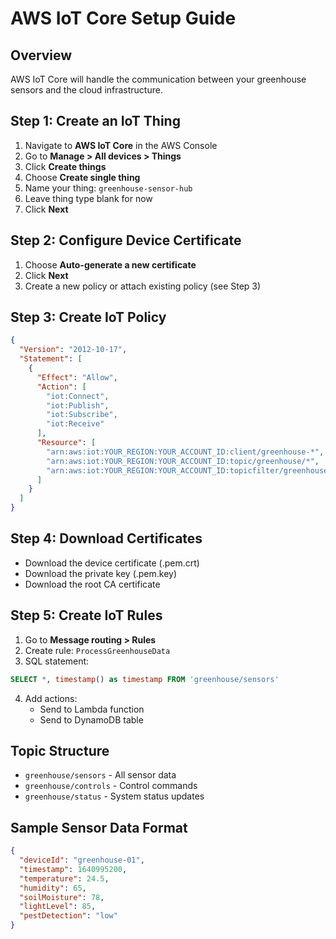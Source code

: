 
# AWS IoT Core Setup Guide

## Overview
AWS IoT Core will handle the communication between your greenhouse sensors and the cloud infrastructure.

## Step 1: Create an IoT Thing
1. Navigate to **AWS IoT Core** in the AWS Console
2. Go to **Manage > All devices > Things**
3. Click **Create things**
4. Choose **Create single thing**
5. Name your thing: `greenhouse-sensor-hub`
6. Leave thing type blank for now
7. Click **Next**

## Step 2: Configure Device Certificate
1. Choose **Auto-generate a new certificate**
2. Click **Next**
3. Create a new policy or attach existing policy (see Step 3)

## Step 3: Create IoT Policy
```json
{
  "Version": "2012-10-17",
  "Statement": [
    {
      "Effect": "Allow",
      "Action": [
        "iot:Connect",
        "iot:Publish",
        "iot:Subscribe",
        "iot:Receive"
      ],
      "Resource": [
        "arn:aws:iot:YOUR_REGION:YOUR_ACCOUNT_ID:client/greenhouse-*",
        "arn:aws:iot:YOUR_REGION:YOUR_ACCOUNT_ID:topic/greenhouse/*",
        "arn:aws:iot:YOUR_REGION:YOUR_ACCOUNT_ID:topicfilter/greenhouse/*"
      ]
    }
  ]
}
```

## Step 4: Download Certificates
- Download the device certificate (.pem.crt)
- Download the private key (.pem.key)
- Download the root CA certificate

## Step 5: Create IoT Rules
1. Go to **Message routing > Rules**
2. Create rule: `ProcessGreenhouseData`
3. SQL statement:
```sql
SELECT *, timestamp() as timestamp FROM 'greenhouse/sensors'
```
4. Add actions:
   - Send to Lambda function
   - Send to DynamoDB table

## Topic Structure
- `greenhouse/sensors` - All sensor data
- `greenhouse/controls` - Control commands
- `greenhouse/status` - System status updates

## Sample Sensor Data Format
```json
{
  "deviceId": "greenhouse-01",
  "timestamp": 1640995200,
  "temperature": 24.5,
  "humidity": 65,
  "soilMoisture": 78,
  "lightLevel": 85,
  "pestDetection": "low"
}
```
